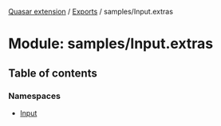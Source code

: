 [Quasar extension](../index.md) / [Exports](../modules.md) / samples/Input.extras

# Module: samples/Input.extras

## Table of contents

### Namespaces

- [Input](samples_Input_extras.Input.md)
